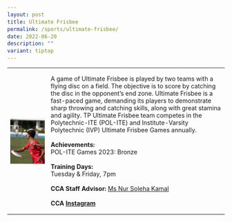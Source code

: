```yaml
---
layout: post
title: Ultimate Frisbee
permalink: /sports/ultimate-frisbee/
date: 2022-06-20
description: ""
variant: tiptap
---
```

<table style="minWidth: 50px">
<colgroup>
<col>
<col>
</colgroup>
<tbody>
<tr>
<td rowspan="1" colspan="1">
<div class="isomer-image-wrapper">
<img style="display:block;margin-left:auto;margin-right:auto;" height="auto" width="100%" alt="Ultimate Frisbee" src="/images/Sports/ULTIMATE FRISBEE.png">
</div>
</td>
<td rowspan="1" colspan="1">
<p>A game of Ultimate Frisbee is played by two teams with a flying disc on
a field. The objective is to score by catching the disc in the opponent’s
end zone. Ultimate Frisbee is a fast-paced game, demanding its players
to demonstrate sharp throwing and catching skills, along with great stamina
and agility. TP Ultimate Frisbee team competes in the Polytechnic-ITE (POL-ITE)
and Institute-Varsity Polytechnic (IVP) Ultimate Frisbee Games annually.
<br>
<br><strong>Achievements:</strong> 
<br>POL-ITE Games 2023: Bronze
<br>
<br><strong>Training Days:</strong>
<br>Tuesday &amp; Friday, 7pm
<br>
<br><strong>CCA Staff Advisor:</strong>  <a href="mailto:Nur_Soleha_KAMAL@tp.edu.sg" rel="noopener noreferrer nofollow" target="_blank">Ms Nur Soleha Kamal</a>
<br>
<br><strong>CCA <a href="https://www.instagram.com/tp.ultimate/" rel="noopener noreferrer nofollow" target="_blank">Instagram</a></strong>
</p>
</td>
</tr>
</tbody>
</table>
<p></p>